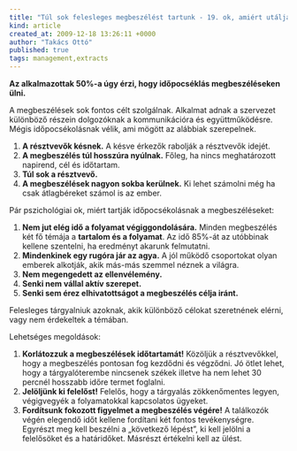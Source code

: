 ```yaml
---
title: "Túl sok felesleges megbeszélést tartunk - 19. ok, amiért utálják a főnököt"
kind: article
created_at: 2009-12-18 13:26:11 +0000
author: "Takács Ottó"
published: true
tags: management,extracts
---
```

__Az alkalmazottak 50%-a úgy érzi, hogy időpocséklás megbeszéléseken ülni.__

A megbeszélések sok fontos célt szolgálnak. Alkalmat adnak a szervezet különböző részein dolgozóknak a kommunikációra és együttműködésre. Mégis időpocsékolásnak vélik, ami mögött az alábbiak szerepelnek.

<!--break-->

1. __A résztvevők késnek.__ A késve érkezők rabolják a résztvevők idejét.
2. __A megbeszélés túl hosszúra nyúlnak.__ Főleg, ha nincs meghatározott napirend, cél és időtartam.
3. __Túl sok a résztvevő.__
4. __A megbeszélések nagyon sokba kerülnek.__ Ki lehet számolni még ha csak átlagbéreket számol is az ember.

Pár pszichológiai ok, miért tartják időpocsékolásnak a megbeszéléseket:

1. __Nem jut elég idő a folyamat végiggondolására.__ Minden megbeszélés két fő témája a __tartalom és a folyamat__. Az idő 85%-át az utóbbinak kellene szentelni, ha eredményt akarunk felmutatni.
2. __Mindenkinek egy rugóra jár az agya.__ A jól működő csoportokat olyan emberek alkotják, akik más-más szemmel néznek a világra.
3. __Nem megengedett az ellenvélemény.__
4. __Senki nem vállal aktív szerepet.__
5. __Senki sem érez elhivatottságot a megbeszélés célja iránt.__

Felesleges tárgyalniuk azoknak, akik különböző célokat szeretnének elérni, vagy nem érdekeltek a témában.

Lehetséges megoldások:

1. __Korlátozzuk a megbeszélések időtartamát!__ Közöljük a résztvevőkkel, hogy a megbeszélés pontosan fog kezdődni és végződni. Jó ötlet lehet, hogy a tárgyalóterembe nincsenek székek illetve ha nem lehet 30 percnél hosszabb időre termet foglalni.
2. __Jelöljünk ki felelőst!__ Felelős, hogy a tárgyalás zökkenőmentes legyen, végigvegyék a folyamatokkal kapcsolatos ügyeket.
3. __Fordítsunk fokozott figyelmet a megbeszélés végére!__ A találkozók végén elegendő időt kellene fordítani két fontos tevékenységre. Egyrészt meg kell beszélni a „következő lépést”, ki kell jelölni a felelősöket és a határidőket. Másrészt értékelni kell az ülést.

<div class='old-comments'></div>